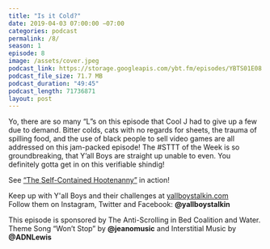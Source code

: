 ```yaml
---
title: "Is it Cold?"
date: 2019-04-03 07:00:00 −07:00
categories: podcast
permalink: /8/
season: 1
episode: 8
image: /assets/cover.jpeg
podcast_link: https://storage.googleapis.com/ybt.fm/episodes/YBTS01E08.mp3
podcast_file_size: 71.7 MB
podcast_duration: "49:45"
podcast_length: 71736871
layout: post
---
```


Yo, there are so many “L”s on this episode that Cool J had to give up a few due to demand. Bitter colds, cats with no regards for sheets, the trauma of spilling food, and the use of black people to sell video games are all addressed on this jam-packed episode! The #STTT of the Week is so groundbreaking, that Y’all Boys are straight up unable to even. You definitely gotta get in on this verifiable shindig!

See [“The Self-Contained Hootenanny”](https://www.youtube.com/watch?v=zh-lKF6UuLk) in action!

Keep up with Y'all Boys and their challenges at [yallboystalkin.com](https://yallboystalkin.com)
<br>Follow them on Instagram, Twitter and Facebook: **@yallboystalkin**

This episode is sponsored by The Anti-Scrolling in Bed Coalition and Water. 
<br>Theme Song “Won’t Stop” by **@jeanomusic** and Interstitial Music by **@ADNLewis**